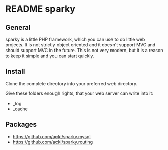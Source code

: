 # README sparky 

## General

sparky is a little PHP framework, which you can use to do little web projects. It is not strictly object oriented <del>and it doesn't support MVC</del> and should support MVC in the future. This is not very modern, but it is a reason to keep it simple and you can start quickly.

## Install

Clone the complete directory into your preferred web directory.

Give these folders enough rights, that your web server can write into it:

* _log
* _cache

## Packages

* https://github.com/acki/sparky.mysql
* https://github.com/acki/sparky.routing
